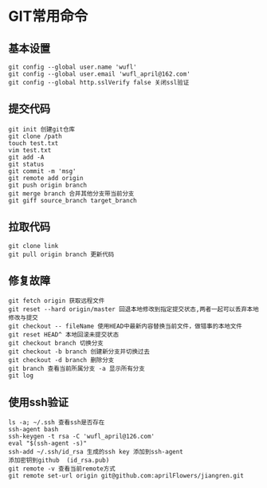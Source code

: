 # GIT常用命令
## 基本设置
	git config --global user.name 'wufl'
	git config --global user.email 'wufl_april@162.com'
	git config --global http.sslVerify false 关闭ssl验证
## 提交代码
	git init 创建git仓库
	git clone /path
	touch test.txt
	vim test.txt
	git add -A
	git status
	git commit -m 'msg'
	git remote add origin 
	git push origin branch
	git merge branch 合并其他分支带当前分支
	git giff source_branch target_branch
## 拉取代码
	git clone link 
	git pull origin branch 更新代码
## 修复故障
	git fetch origin 获取远程文件
	git reset --hard origin/master 回退本地修改到指定提交状态,两者一起可以丢弃本地修改与提交
	git checkout -- fileName 使用HEAD中最新内容替换当前文件，做错事的本地文件
	git reset HEAD^ 本地回滚未提交状态
	git checkout branch 切换分支
	git checkout -b branch 创建新分支并切换过去
	git checkout -d branch 删除分支
	git branch 查看当前所属分支 -a 显示所有分支
	git log
## 使用ssh验证
	ls -a; ~/.ssh 查看ssh是否存在
	ssh-agent bash
	ssh-keygen -t rsa -C 'wufl_april@126.com'
	eval "$(ssh-agent -s)"
	ssh-add ~/.ssh/id_rsa 生成的ssh key 添加到ssh-agent 
	添加密钥到github  (id_rsa.pub)
	git remote -v 查看当前remote方式
	git remote set-url origin git@github.com:aprilFlowers/jiangren.git


